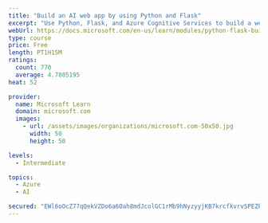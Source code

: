 ```yaml
---
title: "Build an AI web app by using Python and Flask"
excerpt: "Use Python, Flask, and Azure Cognitive Services to build a web app that incorporates AI"
webUrl: https://docs.microsoft.com/en-us/learn/modules/python-flask-build-ai-web-app/
type: course
price: Free
length: PT1H15M
ratings:
  count: 770
  average: 4.7805195
heat: 52

provider:
  name: Microsoft Learn
  domain: microsoft.com
  images:
    - url: /assets/images/organizations/microsoft.com-50x50.jpg
      width: 50
      height: 50

levels:
  - Intermediate

topics:
  - Azure
  - AI

secured: "EWl6oOcZ77qQekVZDo6a6Oah8mdJcolGC1rMb9hNyzyyjKB7krcfkvrvSPEZhNkFmG8A5XmrCFaTaigCeZAZQSh2tD/KbpZ+2YPkaBTK7CoVaFrs1zUfPAomRMuMoAX+yi+wL7yVNy9UXgRVN7qjdE97JOeSSGSJ88OCtl9T59L7gIsdjXDNJ+FFcg4OwnN4EMG9PuAupAvWs4VQNaFIhN79Rul0yHGF+DtiyCMi05L8TsVj+MUJ57fDYzL+Fk/n7Yghx6tgbSu9VwsyOX/tpFpWoC4PFdYwEHLQMuBQ85qstYZUcZi+ztzdqwxARnNOVALwSUgo5WDLBz4VrvTU9lylFOcHfWYtlDv/uQP5zDjKYpjXnnnlTBrrFKJNam3e2Tz3HXHEZm0/NEwDUssZYfj3IBgm0/UZBwaPZxIlSlA=;RmNC45G2BKik9FUVRxOKvg=="
---
```


